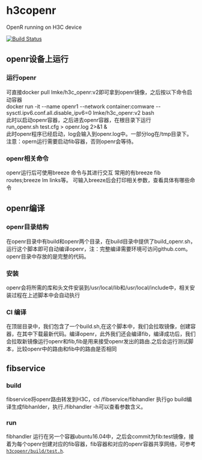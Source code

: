 # h3copenr
OpenR running on H3C device  

[![Build Status](https://www.travis-ci.org/h3copen/h3copenr.svg?branch=master)](https://www.travis-ci.org/h3copen/h3copenr) 

## openr设备上运行
### 运行openr
可直接docker pull lmke/h3c_openr:v2即可拿到openr镜像，之后按以下命令启动容器  
docker run -it --name openr1 --network container:comware --sysctl.ipv6.conf.all.disable_ipv6=0 lmke/h3c_openr:v2 bash  
此时以启动openr容器，之后进去openr容器，在根目录下运行  
run_openr.sh test.cfg > openr.log 2>&1 &   
此时openr程序已经启动，log会输入到openr.log中。一部分log在/tmp目录下。
注意：opern运行需要启动fib容器，否则openr会等待。

### openr相关命令
openr运行后可使用breeze 命令与其进行交互
常用的有breeze fib routes;breeze lm links等。
可输入breeze后会打印相关参数，查看具体有哪些命令

## openr编译
### openr目录结构
在openr目录中有build和openr两个目录，在build目录中提供了build_openr.sh，运行这个脚本即可自动编译openr，注：完整编译需要环境可访问github.com。openr目录中存放的是完整的代码。

### 安装
openr会将所需的库和头文件安装到/usr/local/lib和/usr/local/include中，相关安装过程在上述脚本中会自动执行

### CI 编译
在顶层目录中，我们包含了一个build.sh,在这个脚本中，我们会拉取镜像，创建容器，在其中下载最新代码。编译openr，此外我们还会编译fib，编译成功后，我们会拉取新镜像运行openr和fib,fib是用来接受openr发出的路由.之后会运行测试脚本，比较openr中的路由和fib中的路由是否相同

## fibservice 
### build
fibservice将openr路由转发到H3C，cd /fibservice/fibhandler 执行go build编译生成fibhanlder，执行./fibhandler -h可以查看参数含义。
### run
fibhandler 运行在另一个容器ubuntu16.04中，之后会commit为fib:test镜像，接着为每个openr创建对应的fib容器，fib容器和对应的openr容器共享网络，可参考[`h3copenr/build/test.h`](h3copenr/build/test.h).
